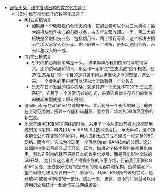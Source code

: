 - [ 邵恒头条 | 谁在推动日本的数字化加速？ ](https://m.igetget.com/share/course/article?id=W32axR8enbzBJ9prYQVkDEgM6ApPl9)
    - 325 | 谁在推动日本的数字化加速？
        - #[[业务板块]]
            - 如果用一个鹰眼视角看乐天的话，它的业务可以分为三大板块：最大的板块包含核心的电商业务，占去年总营收超过一半。第二大的板块是金融科技业务，包括信用卡、网上银行等等，这个板块占据去年乐天总收入的三成。剩下的第三个板块，是移动通讯业务，占去年总收入的一成。
        - #[[商业模式]]
            - 乐天的核心商业策略是什么。  如果你熟悉我们国家的互联网巨头，比如说阿里和腾讯，那么你一定听过“生态系统”这个概念。创造“生态系统”的一个目的是打通不同业务板块之间的壁垒，这么一来，一个业务的用户就可以轻松地流动到另一个业务去。
            - 乐天在日本发展的核心策略，就是打造一个无处不在的“乐天生态系统”。它用了一个非常巧妙的方式，来把它看似五花八门的业务串联起来那就是：积分机制。
        - 这回Mickey在4G和5G领域的布局，背后也有一个更大的野心：他要在全球范围内，搭建一个能和诺基亚、爱立信、华为的5G体系竞争的新生态。
        - 乐天在建4G和[[5G]]网络的时候，采用了一种从来没有被大规模商用过的技术架构，叫做[[Open RAN]]#[[技术原理]]。  乐天声称，这个技术能让公司在更短的时间内，用六成到七成的成本建成一张完整的5G网络。而今年，它成为全球第一个落地Open RAN技术的公司。这让各国的电信公司都竖起了耳朵。因为，如果这个技术真的能规模化商用，那么它影响的就不只是日本的数字化发展，而是可能影响全球的5G开发。  为什么这么说呢？根据业界的专家介绍，目前我们用的4G和5G网络，无线部分使用的是专用的处理器件和架构。这种情况下，整个网络的建设都要由一个厂家承担。  Open RAN技术做的尝试，是开放4G或者5G网络的一部分。这么一来，更多、更小的厂家就可以用通用的处理技术一起合作完成网络建设。
